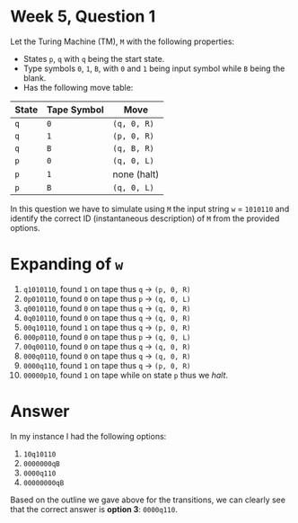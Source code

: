 # Week 5, Question 1

Let the Turing Machine (TM), `M` with the following properties:

 * States `p`, `q` with `q` being the start state.
 * Type symbols `0`, `1`, `B`, with `0` and `1` being input symbol while `B` being the blank.
 * Has the following move table:

| State | Tape Symbol | Move |
|-------|-------|-------|
|  `q`  |   `0`   | `(q, 0, R)` |
|  `q`  |   `1`   | `(p, 0, R)` |
|  `q`  |   `B`   | `(q, B, R)` |
|  `p`  |   `0`   | `(q, 0, L)` |
|  `p`  |   `1`   | none (halt) |
|  `p`  |   `B`   | `(q, 0, L)` |

In this question we have to simulate using `M` the input string `w` = `1010110` and identify the correct ID 
(instantaneous description) of `M` from the provided options.

# Expanding of `w`

 1. `q1010110`, found `1` on tape thus `q` → `(p, 0, R)`
 2. `0p010110`, found `0` on tape thus `p` → `(q, 0, L)`
 3. `q0010110`, found `0` on tape thus `q` → `(q, 0, R)`
 4. `0q010110`, found `0` on tape thus `q` → `(q, 0, R)`
 5. `00q10110`, found `1` on tape thus `q` → `(p, 0, R)`
 6. `000p0110`, found `0` on tape thus `p` → `(q, 0, L)`
 7. `00q00110`, found `0` on tape thus `q` → `(q, 0, R)`
 8. `000q0110`, found `0` on tape thus `q` → `(q, 0, R)`
 9. `0000q110`, found `1` on tape thus `q` → `(p, 0, R)`
 10. `00000p10`, found `1` on tape while on state `p` thus we *halt*.

# Answer

In my instance I had the following options:

 1. `10q10110`
 2. `0000000qB`
 3. `0000q110`
 4. `00000000qB`
 
Based on the outline we gave above for the transitions, we can clearly see that the correct answer is 
**option 3**: `0000q110`.